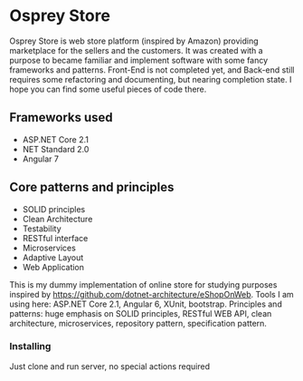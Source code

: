 # Osprey Store

Osprey Store is web store platform (inspired by Amazon) providing marketplace for the sellers and the customers. It was created with a purpose to became familiar and implement software with some fancy frameworks and patterns. 
Front-End is not completed yet, and Back-end still requires some refactoring and documenting, but nearing completion state. 
I hope you can find some useful pieces of code there.

Frameworks used
---
- ASP.NET Core 2.1
- NET Standard 2.0
- Angular 7

Core patterns and principles
---
- SOLID principles
- Clean Architecture
- Testability
- RESTful interface
- Microservices
- Adaptive Layout
- Web Application


This is my dummy implementation of online store for studying purposes inspired by https://github.com/dotnet-architecture/eShopOnWeb.
Tools I am using here: ASP.NET Core 2.1, Angular 6, XUnit, bootstrap.
Principles and patterns: huge emphasis on SOLID principles, RESTful WEB API, clean architecture, microservices, repository pattern, specification pattern.

### Installing

Just clone and run server, no special actions required
